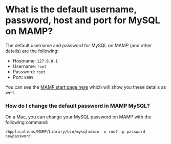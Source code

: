 # What is the default username, password, host and port for MySQL on MAMP?

The default username and password for MySQL on MAMP (and other details) are the following:

* Hostname: `127.0.0.1`
* Username: `root`
* Password: `root`
* Port: `8889`

You can see the [MAMP start page here](http://localhost:8888/MAMP/?language=English) which will show you these details as well.

### How do I change the default password in MAMP MySQL?

On a Mac, you can change your MySQL password on MAMP with the following command:

```shell
/Applications/MAMP/Library/bin/mysqladmin -u root -p password newpassword
```
